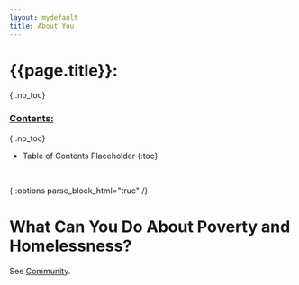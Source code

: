 ```yaml
---
layout: mydefault
title: About You
---
```


# {{page.title}}:
{:.no_toc}

### <u> Contents: </u>
{:.no_toc}
* Table of Contents Placeholder
{:toc}

&nbsp;

{::options parse_block_html="true" /}
<div id="AboutYou">

# What Can **You** Do About Poverty and Homelessness?

See [Community]({{"/Community"|relative_url}} "Community").
